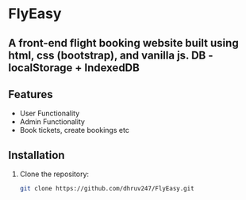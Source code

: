 # FlyEasy

## A front-end flight booking website built using html, css (bootstrap), and vanilla js. DB - localStorage + IndexedDB

## Features
- User Functionality
- Admin Functionality
- Book tickets, create bookings etc 

## Installation
1. Clone the repository:
   ```bash
   git clone https://github.com/dhruv247/FlyEasy.git

